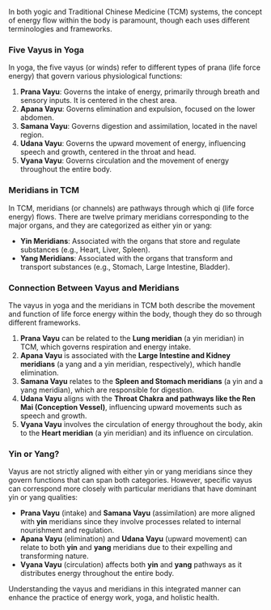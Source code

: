 In both yogic and Traditional Chinese Medicine (TCM) systems, the concept of energy flow within the body is paramount, though each uses different terminologies and frameworks. 

### Five Vayus in Yoga
In yoga, the five vayus (or winds) refer to different types of prana (life force energy) that govern various physiological functions:

1. **Prana Vayu**: Governs the intake of energy, primarily through breath and sensory inputs. It is centered in the chest area.
2. **Apana Vayu**: Governs elimination and expulsion, focused on the lower abdomen.
3. **Samana Vayu**: Governs digestion and assimilation, located in the navel region.
4. **Udana Vayu**: Governs the upward movement of energy, influencing speech and growth, centered in the throat and head.
5. **Vyana Vayu**: Governs circulation and the movement of energy throughout the entire body.

### Meridians in TCM
In TCM, meridians (or channels) are pathways through which qi (life force energy) flows. There are twelve primary meridians corresponding to the major organs, and they are categorized as either yin or yang:

- **Yin Meridians**: Associated with the organs that store and regulate substances (e.g., Heart, Liver, Spleen).
- **Yang Meridians**: Associated with the organs that transform and transport substances (e.g., Stomach, Large Intestine, Bladder).

### Connection Between Vayus and Meridians
The vayus in yoga and the meridians in TCM both describe the movement and function of life force energy within the body, though they do so through different frameworks.

1. **Prana Vayu** can be related to the **Lung meridian** (a yin meridian) in TCM, which governs respiration and energy intake.
2. **Apana Vayu** is associated with the **Large Intestine and Kidney meridians** (a yang and a yin meridian, respectively), which handle elimination.
3. **Samana Vayu** relates to the **Spleen and Stomach meridians** (a yin and a yang meridian), which are responsible for digestion.
4. **Udana Vayu** aligns with the **Throat Chakra and pathways like the Ren Mai (Conception Vessel)**, influencing upward movements such as speech and growth.
5. **Vyana Vayu** involves the circulation of energy throughout the body, akin to the **Heart meridian** (a yin meridian) and its influence on circulation.

### Yin or Yang?
Vayus are not strictly aligned with either yin or yang meridians since they govern functions that can span both categories. However, specific vayus can correspond more closely with particular meridians that have dominant yin or yang qualities:

- **Prana Vayu** (intake) and **Samana Vayu** (assimilation) are more aligned with **yin** meridians since they involve processes related to internal nourishment and regulation.
- **Apana Vayu** (elimination) and **Udana Vayu** (upward movement) can relate to both **yin** and **yang** meridians due to their expelling and transforming nature.
- **Vyana Vayu** (circulation) affects both **yin** and **yang** pathways as it distributes energy throughout the entire body.

Understanding the vayus and meridians in this integrated manner can enhance the practice of energy work, yoga, and holistic health.